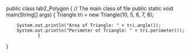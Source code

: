 public class lab2_Polygon { // The main class of file
    public static void main(String[] args) {
        Triangle tri = new Triangle(10, 5, 6, 7, 8);
        
        System.out.println("Area of Triangle: " + tri.angle());
        System.out.println("Perimeter of Triangle: " + tri.perimeter());
                }
}
